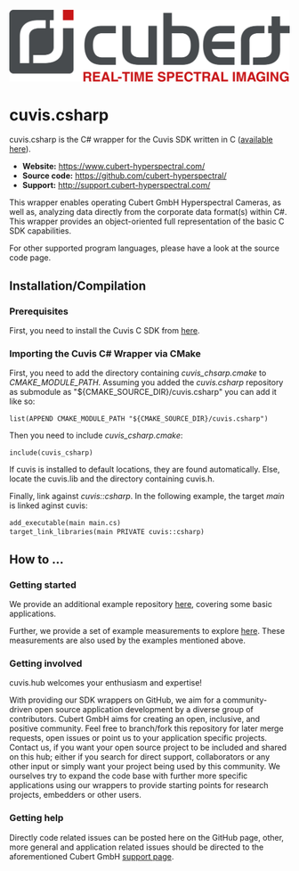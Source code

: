 ![image](https://raw.githubusercontent.com/cubert-hyperspectral/cuvis.sdk/main/branding/logo/banner.png)

# cuvis.csharp

cuvis.csharp is the C# wrapper for the Cuvis SDK written in C ([available here](https://github.com/cubert-hyperspectral/cuvis.sdk)).

- **Website:** https://www.cubert-hyperspectral.com/
- **Source code:** https://github.com/cubert-hyperspectral/
- **Support:** http://support.cubert-hyperspectral.com/

This wrapper enables operating Cubert GmbH Hyperspectral Cameras, as well as, 
analyzing data directly from the corporate data format(s) within C#.
This wrapper provides an object-oriented full representation of the basic C SDK 
capabilities.

For other supported program languages, please have a look at the 
source code page.

## Installation/Compilation

### Prerequisites

First, you need to install the Cuvis C SDK from [here](https://cloud.cubert-gmbh.de/index.php/s/m1WfR66TjcGl96z).

### Importing the Cuvis C# Wrapper via CMake

First, you need to add the directory containing *cuvis_chsarp.cmake* to *CMAKE_MODULE_PATH*. Assuming you added the *cuvis.csharp* repository as submodule as "${CMAKE_SOURCE_DIR}/cuvis.csharp" you can add it like so:
```
list(APPEND CMAKE_MODULE_PATH "${CMAKE_SOURCE_DIR}/cuvis.csharp")
```
Then you need to include *cuvis_csharp.cmake*:
```
include(cuvis_csharp)
```
If cuvis is installed to default locations, they are found automatically. Else, locate the cuvis.lib and the directory containing cuvis.h.

Finally, link against *cuvis::csharp*. In the following example, the target *main* is linked aginst cuvis:
```
add_executable(main main.cs)
target_link_libraries(main PRIVATE cuvis::csharp)
```

## How to ...

### Getting started

We provide an additional example repository [here](https://github.com/cubert-hyperspectral/cuvis.csharp.examples),
covering some basic applications.

Further, we provide a set of example measurements to explore [here](https://cloud.cubert-gmbh.de/index.php/s/3oECVGWpC1NpNqC).
These measurements are also used by the examples mentioned above.

### Getting involved

cuvis.hub welcomes your enthusiasm and expertise!

With providing our SDK wrappers on GitHub, we aim for a community-driven open 
source application development by a diverse group of contributors.
Cubert GmbH aims for creating an open, inclusive, and positive community.
Feel free to branch/fork this repository for later merge requests, open 
issues or point us to your application specific projects.
Contact us, if you want your open source project to be included and shared 
on this hub; either if you search for direct support, collaborators or any 
other input or simply want your project being used by this community.
We ourselves try to expand the code base with further more specific 
applications using our wrappers to provide starting points for research 
projects, embedders or other users.

### Getting help

Directly code related issues can be posted here on the GitHub page, other, more 
general and application related issues should be directed to the 
aforementioned Cubert GmbH [support page](http://support.cubert-hyperspectral.com/).

